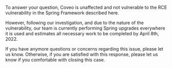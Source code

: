To answer your question, Coveo is unaffected and not vulnerable to the RCE vulnerability in the Spring Framework described here.

However, following our investigation, and due to the nature of the vulnerability, our team is currently performing Spring upgrades everywhere it is used and estimates all necessary work to be completed by April 8th, 2022.

If you have anymore questions or concerns regarding this issue, please let us know. Otherwise, if you are satisfied with this response, please let us know if you comfortable with closing this case.